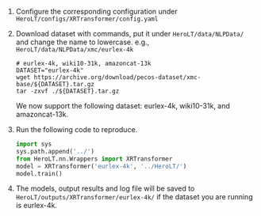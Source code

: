 1. Configure the corresponding configuration under `HeroLT/configs/XRTransformer/config.yaml`

2. Download dataset with commands, put it under `HeroLT/data/NLPData/` and change the name to lowercase. e.g., `HeroLT/data/NLPData/xmc/eurlex-4k`

   ```shell
   # eurlex-4k, wiki10-31k, amazoncat-13k
   DATASET="eurlex-4k"
   wget https://archive.org/download/pecos-dataset/xmc-base/${DATASET}.tar.gz
   tar -zxvf ./${DATASET}.tar.gz
   ```

   We now support the following dataset: eurlex-4k, wiki10-31k, and amazoncat-13k.

3. Run the following code to reproduce.

   ```python
   import sys
   sys.path.append('../')  
   from HeroLT.nn.Wrappers import XRTransformer
   model = XRTransformer('eurlex-4k', '../HeroLT/')
   model.train()
   ```

4. The models, output results and log file will be saved to `HeroLT/outputs/XRTransformer/eurlex-4k/` if the dataset you are running is eurlex-4k.

